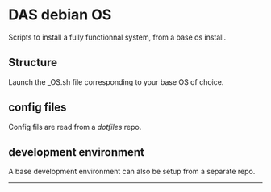 # DAS debian OS

Scripts to install a fully functionnal system, from a base os install.

## Structure
Launch the <os>_OS.sh file corresponding to your base OS of choice.

## config files
Config fils are read from a *dotfiles* repo.

## development environment
A base development environment can also be setup from a separate repo.

----

